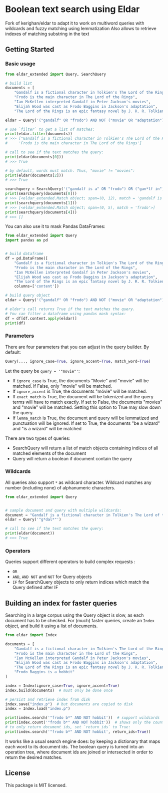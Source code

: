 # Boolean text search using Eldar
Fork of kerighan/eldar to adapt it to work on multiword queries with wildcards and fuzzy matching using lemmatization 
Also allows to retrieve indexes of matching substring in the text


## Getting Started

### Basic usage

```python
from eldar_extended import Query, SearchQuery

# build list
documents = [
    "Gandalf is a fictional character in Tolkien's The Lord of the Rings",
    "Frodo is the main character in The Lord of the Rings",
    "Ian McKellen interpreted Gandalf in Peter Jackson's movies",
    "Elijah Wood was cast as Frodo Baggins in Jackson's adaptation",
    "The Lord of the Rings is an epic fantasy novel by J. R. R. Tolkien"]

eldar = Query('("gandalf" OR "frodo") AND NOT ("movie" OR "adaptation")')

# use `filter` to get a list of matches:
print(eldar.filter(documents))
# >>> ["Gandalf is a fictional character in Tolkien's The Lord of the Rings",
#     'Frodo is the main character in The Lord of the Rings']

# call to see if the text matches the query:
print(eldar(documents[0]))
# >>> True

# by default, words must match. Thus, "movie" != "movies":
print(eldar(documents[2]))
# >>> True

searchquery = SearchQuery('("gandalf is a" OR "frodo") OR ("gan*lf in")', ignore_case= True)
print(searchquery(documents[0]))
# >>> [<eldar_extended.Match object; span=(0, 12), match = 'gandalf is a'>]
print(searchquery(documents[1]))
# >>> [<eldar_extended.Match object; span=(0, 5), match = 'frodo'>]
print(searchquery(documents[4]))
# >>> []
```


You can also use it to mask Pandas DataFrames:
```python
from eldar_extended import Query
import pandas as pd


# build dataframe
df = pd.DataFrame([
    "Gandalf is a fictional character in Tolkien's The Lord of the Rings",
    "Frodo is the main character in The Lord of the Rings",
    "Ian McKellen interpreted Gandalf in Peter Jackson's movies",
    "Elijah Wood was cast as Frodo Baggins in Jackson's adaptation",
    "The Lord of the Rings is an epic fantasy novel by J. R. R. Tolkien"],
    columns=['content'])

# build query object
eldar = Query('("gandalf" OR "frodo") AND NOT ("movie" OR "adaptation")')

# eldar's call returns True if the text matches the query.
# You can filter a dataframe using pandas mask syntax:
df = df[df.content.apply(eldar)]
print(df)
```

### Parameters

There are four parameters that you can adjust in the query builder.
By default:
```python
Query(..., ignore_case=True, ignore_accent=True, match_word=True)
```
Let the query be ```query = '"movie"'```:

* If `ignore_case` is True, the documents "Movie" and "movie" will be matched. If False, only "movie" will be matched.
* If `ignore_accent` is True, the documents "mövie" will be matched.
* If `exact_match` is True, the document will be tokenized and the query terms will have to match exactly. If set to False, the documents "movies" and "movie" will be matched. Setting this option to True may slow down the query.
* If `lemma_match` is True, the document and query will be lemmatized and punctuation will be ignored. If set to True, the documents "be a wizard" and "is a wizard" will be matched


There are two types of queries:
* SearchQuery will return a list of match objects containing indices of all matched elements of the document
* Query will return a boolean if document contain the query


### Wildcards

All queries also support `*` as wildcard character. Wildcard matches any number (including none) of alphanumeric characters.

```python
from eldar_extended import Query


# sample document and query with multiple wildcards:
document = "Gandalf is a fictional character in Tolkien's The Lord of the Rings"
eldar = Query('"g*dal*"')

# call to see if the text matches the query:
print(eldar(document))
# >>> True
```


### Operators

Queries support different operators to build complex requests :
* `OR` 
* `AND`, `AND NOT` and `NOT` for Query objects
* `IF` for SearchQuery objects to only return indices which match the Query defined after IF



## Building an index for faster queries

Searching in a large corpus using the Query object is slow, as each document has to be checked.
For (much) faster queries, create an `Index` object, and build it using a list of documents.

```python
from eldar import Index

documents = [
    "Gandalf is a fictional character in Tolkien's The Lord of the Rings",
    "Frodo is the main character in The Lord of the Rings",
    "Ian McKellen interpreted Gandalf in Peter Jackson's movies",
    "Elijah Wood was cast as Frodo Baggins in Jackson's adaptation",
    "The Lord of the Rings is an epic fantasy novel by J. R. R. Tolkien",
    "Frodo Baggins is a hobbit"
]

index = Index(ignore_case=True, ignore_accent=True)
index.build(documents)  # must only be done once

# persist and retrieve index from disk
index.save("index.p")  # but documents are copied to disk
index = Index.load("index.p")

print(index.search('"frodo b*" AND NOT hobbit'))  # support wildcards
print(index.count('"frodo b*" AND NOT hobbit'))  # shows only the count
# to only return document ids, set `return_ids` to True:
print(index.search('"frodo b*" AND NOT hobbit', return_ids=True))
```

It works like a usual search engine does: by keeping a dictionary that maps each word to its document ids. The boolean query is turned into an operation tree, where document ids are joined or intersected in order to return the desired matches.




## License

This package is MIT licensed.
